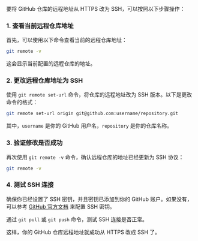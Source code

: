 要将 GitHub 仓库的远程地址从 HTTPS 改为 SSH，可以按照以下步骤操作：

### 1. **查看当前远程仓库地址**
   首先，可以使用以下命令查看当前的远程仓库地址：
   ```bash
   git remote -v
   ```
   这会显示当前配置的远程仓库的地址。

### 2. **更改远程仓库地址为 SSH**
   使用 `git remote set-url` 命令，将仓库的远程地址改为 SSH 版本。以下是更改命令的格式：
   ```bash
   git remote set-url origin git@github.com:username/repository.git
   ```
   其中，`username` 是你的 GitHub 用户名，`repository` 是你的仓库名称。

### 3. **验证修改是否成功**
   再次使用 `git remote -v` 命令，确认远程仓库的地址已经更新为 SSH 协议：
   ```bash
   git remote -v
   ```

### 4. **测试 SSH 连接**
   确保你已经设置了 SSH 密钥，并且密钥已添加到你的 GitHub 账户。如果没有，可以参考 [GitHub 官方文档](https://docs.github.com/en/authentication/connecting-to-github-with-ssh) 来配置 SSH 密钥。

   通过 `git pull` 或 `git push` 命令，测试 SSH 连接是否正常。

这样，你的 GitHub 仓库远程地址就成功从 HTTPS 改成 SSH 了。
